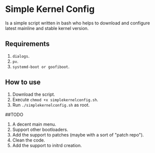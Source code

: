 # Simple Kernel Config
Is a simple script written in bash who helps to download and configure latest mainline and stable kernel version.

## Requirements

1. `dialogs`.
2. `pv`.
3. `systemd-boot or goofiboot`.

## How to use

1. Download the script.
2. Execute  `chmod +x simplekernelconfig.sh`.
3. Run  `./simplekernelconfig.sh` as root.

##TODO

1. A decent main menu.
2. Support other bootloaders.
3. Add the support to patches (maybe with a sort of "patch repo").
4. Clean the code.
5. Add the support to initrd creation.
